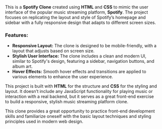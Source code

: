 This is a **Spotify Clone** created using **HTML** and **CSS** to mimic the user interface of the popular music streaming platform, **Spotify**. The project focuses on replicating the layout and style of Spotify’s homepage and sidebar with a fully responsive design that adapts to different screen sizes.

### Features:
- **Responsive Layout:** The clone is designed to be mobile-friendly, with a layout that adjusts based on screen size.
- **Stylish User Interface:** The clone includes a clean and modern UI, similar to Spotify's design, featuring a sidebar, navigation buttons, and album art.
- **Hover Effects:** Smooth hover effects and transitions are applied to various elements to enhance the user experience.

This project is built with **HTML** for the structure and **CSS** for the styling and layout. It doesn’t include any JavaScript functionality for playing music or interaction with a real backend, but it serves as a great front-end exercise to build a responsive, stylish music streaming platform clone.

This clone provides a great opportunity to practice front-end development skills and familiarize oneself with the basic layout techniques and styling principles used in modern web design.
